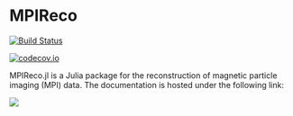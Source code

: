 # MPIReco

[![Build Status](https://travis-ci.org/MagneticParticleImaging/MPIReco.jl.svg?branch=master)](https://travis-ci.org/MagneticParticleImaging/MPIReco.jl)

[![codecov.io](http://codecov.io/github/MagneticParticleImaging/MPIReco.jl/coverage.svg?branch=master)](http://codecov.io/github/MagneticParticleImaging/MPIReco.jl?branch=master)

MPIReco.jl is a Julia package for the reconstruction of magnetic particle imaging (MPI) data. The documentation is hosted under the following link:

[![](https://img.shields.io/badge/docs-latest-blue.svg)](https://magneticparticleimaging.github.io/MPIReco.jl/dev)

